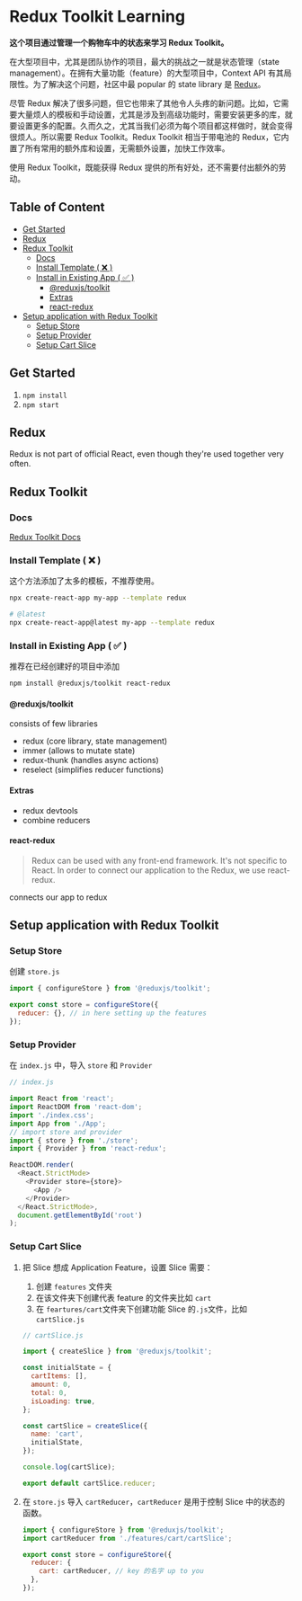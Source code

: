 <h1> Redux Toolkit Learning </h1>

**这个项目通过管理一个购物车中的状态来学习 Redux Toolkit。**

在大型项目中，尤其是团队协作的项目，最大的挑战之一就是状态管理（state management）。在拥有大量功能（feature）的大型项目中，Context API 有其局限性。为了解决这个问题，社区中最 popular 的 state library 是 [Redux](https://redux.js.org/)。

尽管 Redux 解决了很多问题，但它也带来了其他令人头疼的新问题。比如，它需要大量烦人的模板和手动设置，尤其是涉及到高级功能时，需要安装更多的库，就要设置更多的配置。久而久之，尤其当我们必须为每个项目都这样做时，就会变得很烦人。所以需要 Redux Toolkit。Redux Toolkit 相当于带电池的 Redux，它内置了所有常用的额外库和设置，无需额外设置，加快工作效率。

使用 Redux Toolkit，既能获得 Redux 提供的所有好处，还不需要付出额外的劳动。

<h2> Table of Content </h2>

- [Get Started](#get-started)
- [Redux](#redux)
- [Redux Toolkit](#redux-toolkit)
  - [Docs](#docs)
  - [Install Template ( ❌ )](#install-template---)
  - [Install in Existing App ( ✅ )](#install-in-existing-app---)
    - [@reduxjs/toolkit](#reduxjstoolkit)
    - [Extras](#extras)
    - [react-redux](#react-redux)
- [Setup application with Redux Toolkit](#setup-application-with-redux-toolkit)
  - [Setup Store](#setup-store)
  - [Setup Provider](#setup-provider)
  - [Setup Cart Slice](#setup-cart-slice)

## Get Started

1. `npm install`
2. `npm start`

## Redux

Redux is not part of official React, even though they're used together very often.

## Redux Toolkit

### Docs

[Redux Toolkit Docs](https://redux-toolkit.js.org/introduction/getting-started)

### Install Template ( ❌ )

这个方法添加了太多的模板，不推荐使用。

```sh
npx create-react-app my-app --template redux

# @latest
npx create-react-app@latest my-app --template redux
```

### Install in Existing App ( ✅ )

推荐在已经创建好的项目中添加

```sh
npm install @reduxjs/toolkit react-redux
```

#### @reduxjs/toolkit

consists of few libraries

- redux (core library, state management)
- immer (allows to mutate state)
- redux-thunk (handles async actions)
- reselect (simplifies reducer functions)

#### Extras

- redux devtools
- combine reducers

#### react-redux
> Redux can be used with any front-end framework. It's not specific to React. In order to connect our application to the Redux, we use react-redux.

connects our app to redux

## Setup application with Redux Toolkit

### Setup Store

创建 `store.js`
```js
import { configureStore } from '@reduxjs/toolkit';

export const store = configureStore({
  reducer: {}, // in here setting up the features
});
```

### Setup Provider

在 `index.js` 中，导入 `store` 和 `Provider`
```js
// index.js

import React from 'react';
import ReactDOM from 'react-dom';
import './index.css';
import App from './App';
// import store and provider
import { store } from './store';
import { Provider } from 'react-redux';

ReactDOM.render(
  <React.StrictMode>
    <Provider store={store}>
      <App />
    </Provider>
  </React.StrictMode>,
  document.getElementById('root')
);
```

### Setup Cart Slice

1. 把 Slice 想成 Application Feature，设置 Slice 需要：
   1. 创建 `features` 文件夹
   2. 在该文件夹下创建代表 feature 的文件夹比如 `cart`
   3. 在 `feartures/cart`文件夹下创建功能 Slice 的`.js`文件，比如 `cartSlice.js`

    ```js
    // cartSlice.js

    import { createSlice } from '@reduxjs/toolkit';

    const initialState = {
      cartItems: [],
      amount: 0,
      total: 0,
      isLoading: true,
    };

    const cartSlice = createSlice({
      name: 'cart',
      initialState,
    });

    console.log(cartSlice);

    export default cartSlice.reducer;
    ```

2. 在 `store.js` 导入 `cartReducer`，`cartReducer` 是用于控制 Slice 中的状态的函数。
    ```js
    import { configureStore } from '@reduxjs/toolkit';
    import cartReducer from './features/cart/cartSlice';

    export const store = configureStore({
      reducer: {
        cart: cartReducer, // key 的名字 up to you
      },
    });
    ```